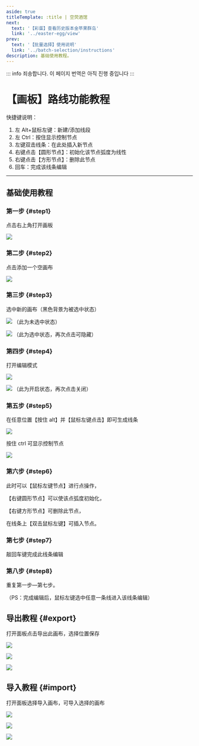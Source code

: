 ```yaml
---
aside: true
titleTemplate: :title | 空荧酒馆
next:
  text: '【彩蛋】查看历史版本金苹果群岛'
  link: '../easter-egg/view'
prev:
  text: '【批量选择】使用说明'
  link: '../batch-selection/instructions'
description: 基础使用教程。
---
```


::: info
죄송합니다. 이 페이지 번역은 아직 진행 중입니다
:::

[文：【画板】路线功能教程]: # 'https://support.qq.com/products/321980/faqs/121965'

# 【画板】路线功能教程

快捷键说明：

1. 左 Alt+鼠标左键：新建/添加线段
2. 左 Ctrl：按住显示控制节点
3. 左键双击线条：在此处插入新节点
4. 右键点击【圆形节点】：初始化该节点弧度为线性
5. 右键点击【方形节点】：删除此节点
6. 回车：完成该线条编辑

---

## 基础使用教程

### 第一步 {#step1}

点击右上角打开画板

![](/imgs/kr/manual/canvas/1.png)

### 第二步 {#step2}

点击添加一个空画布

![](/imgs/kr/manual/canvas/2.png)

### 第三步 {#step3}

选中新的画布（黑色背景为被选中状态）

![](/imgs/kr/manual/canvas/3.png)
（此为未选中状态）

![](/imgs/kr/manual/canvas/4.png)
（此为选中状态，再次点击可隐藏）

### 第四步 {#step4}

打开编辑模式

![](/imgs/kr/manual/canvas/5.png)

![](/imgs/kr/manual/canvas/6.png)
（此为开启状态，再次点击关闭）

### 第五步 {#step5}

在任意位置【按住 alt】并【鼠标左键点击】即可生成线条

![](/imgs/kr/manual/canvas/7.png)

按住 ctrl 可显示控制节点

![](/imgs/kr/manual/canvas/9.png)

### 第六步 {#step6}

此时可以【鼠标左键节点】进行点操作，

【右键圆形节点】可以使该点弧度初始化，

【右键方形节点】可删除此节点，

在线条上【双击鼠标左键】可插入节点。

### 第七步 {#step7}

敲回车键完成此线条编辑

### 第八步 {#step8}

重复第一步—第七步。

（PS：完成编辑后，鼠标左键选中任意一条线进入该线条编辑）

## 导出教程 {#export}

打开面板点击导出此画布，选择位置保存

![](/imgs/kr/manual/canvas/10.png)

![](/imgs/kr/manual/canvas/11.png)

![](/imgs/kr/manual/canvas/12.png)

## 导入教程 {#import}

打开面板选择导入画布，可导入选择的画布

![](/imgs/kr/manual/canvas/13.png)

![](/imgs/kr/manual/canvas/14.png)

![](/imgs/kr/manual/canvas/15.png)
